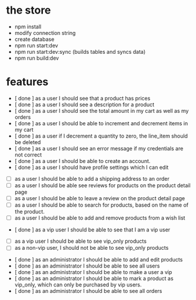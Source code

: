 # the store 

- npm install
- modify connection string
- create database
- npm run start:dev
- npm run start:dev:sync (builds tables and syncs data)
- npm run build:dev

# features

- [ done ] as a user I should see that a product has prices
- [ done ] as a user I should see a description for a product
- [ done ] as a user I should see the total amount in my cart as well as my orders
- [ done ] as a user I should be able to increment and decrement items in my cart
- [ done ] as a user if I decrement a quantity to zero, the line_item should be deleted
- [ done ] as a user I should see an error message if my credentials are not correct
- [ done ] as a user I should be able to create an account.
- [ done ] as a user I should have profile settings which I can edit
- [  ] as a user I should be able to add a shipping address to an order
- [  ] as a user I should be able see reviews for products on the product detail page
- [  ] as a user I should be able to leave a review on the product detail page
- [  ] as a user I should be able to search for products, based on the name of the product.
- [  ] as a user I should be able to add and remove products from a wish list
- [ done ] as a vip user I should be able to see that I am a vip user
- [  ] as a vip user I should be able to see vip_only products
- [  ] as a non-vip user, I should not be able to see vip_only products
- [ done ] as an administrator I should be able to add and edit products
- [ done ] as an administrator I should be able to see all users
- [ done ] as an administrator I should be able to make a user a vip
- [ done ] as an administrator I should be able to mark a product as vip_only, which can only be purchased by vip users.
- [ done ] as an administrator I should be able to see all orders



